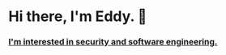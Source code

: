 # Hi there, I'm Eddy. 👋
### [I'm interested in security and software engineering.](https://www.linkedin.com/in/edisonpchen/) 

<!--
**edisonpchen/edisonpchen** is a ✨ _special_ ✨ repository because its `README.md` (this file) appears on your GitHub profile.

Here are some ideas to get you started:

- 🔭 I’m currently working on advanced keylogger
- 🌱 I’m currently learning distributed systems and database systems
- 👯 I’m looking to collaborate on ...
- 🤔 I’m looking for help with ... how to make windows 10 not delete my keylogger code
- 💬 Ask me about ...
- 📫 How to reach me: ...chenedison0@gmail.com
- 😄 Pronouns: ... He/Him
- ⚡ Fun fact: ... My birthday is on Halloween 🎃
- PLEASE GIVE ME A RETURN OFFER
